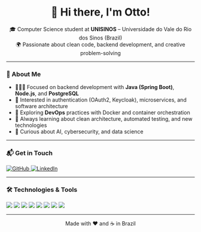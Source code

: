 <h1 align="center">👋 Hi there, I'm Otto!</h1>

<p align="center">
  🎓 Computer Science student at <strong>UNISINOS</strong> – Universidade do Vale do Rio dos Sinos (Brazil)<br/>
  🌍 Passionate about clean code, backend development, and creative problem-solving<br/>
</p>

---

### 🚀 About Me

- 👨🏻‍💻 Focused on backend development with **Java (Spring Boot)**, **Node.js**, and **PostgreSQL**
- 🔐 Interested in authentication (OAuth2, Keycloak), microservices, and software architecture
- 🐳 Exploring **DevOps** practices with Docker and container orchestration
- 📖 Always learning about clean architecture, automated testing, and new technologies
- 🧠 Curious about AI, cybersecurity, and data science

---

### 📬 Get in Touch

<p align="left">
  <a href="https://github.com/Otto-Schmitz" target="_blank">
    <img alt="GitHub" src="https://img.shields.io/badge/GitHub-000?logo=github&logoColor=white" />
  </a>
  <a href="https://www.linkedin.com/in/otto-schmitz-13b48322b/" target="_blank">
    <img alt="LinkedIn" src="https://img.shields.io/badge/LinkedIn-0077B5?logo=linkedin&logoColor=white" />
  </a>
</p>

---

### 🛠️ Technologies & Tools

<p align="left">
  <img src="https://img.shields.io/badge/Java-007396?logo=java&logoColor=white" />
  <img src="https://img.shields.io/badge/Spring Boot-6DB33F?logo=springboot&logoColor=white" />
  <img src="https://img.shields.io/badge/Node.js-339933?logo=node.js&logoColor=white" />
  <img src="https://img.shields.io/badge/Python-3776AB?logo=python&logoColor=white" />
  <img src="https://img.shields.io/badge/PostgreSQL-4169E1?logo=postgresql&logoColor=white" />
  <img src="https://img.shields.io/badge/Docker-2496ED?logo=docker&logoColor=white" />
  <img src="https://img.shields.io/badge/Linux-FCC624?logo=linux&logoColor=black" />
  <img src="https://img.shields.io/badge/Git-F05032?logo=git&logoColor=white" />
</p>

---

<p align="center">
  Made with ❤️ and ☕ in Brazil
</p>

